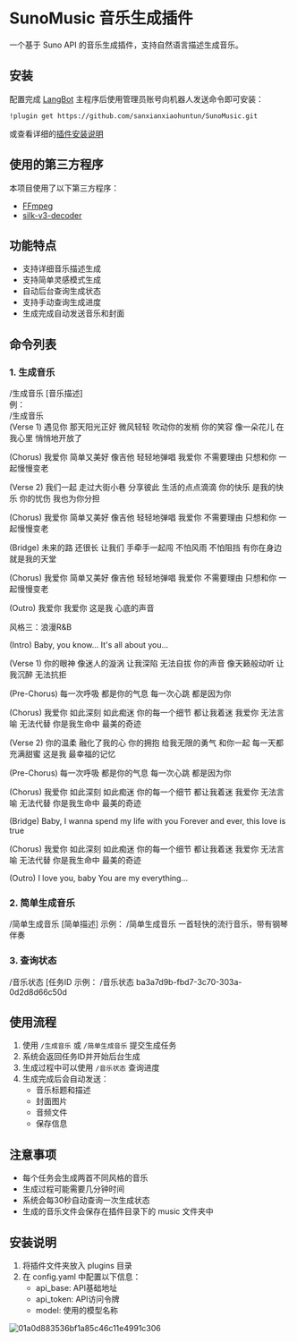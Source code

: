 # SunoMusic 音乐生成插件

<!--
## 插件开发者详阅

### 开始

此仓库是 LangBot 插件模板，您可以直接在 GitHub 仓库中点击右上角的 "Use this template" 以创建你的插件。  
接下来按照以下步骤修改模板代码：

#### 修改模板代码

- 修改此文档顶部插件名称信息
- 将此文档下方的`<插件发布仓库地址>`改为你的插件在 GitHub· 上的地址
- 补充下方的`使用`章节内容
- 修改`main.py`中的`@register`中的插件 名称、描述、版本、作者 等信息
- 修改`main.py`中的`MyPlugin`类名为你的插件类名
- 将插件所需依赖库写到`requirements.txt`中
- 根据[插件开发教程](https://docs.langbot.app/plugin/dev/tutor.html)编写插件代码
- 删除 README.md 中的注释内容


#### 发布插件

推荐将插件上传到 GitHub 代码仓库，以便用户通过下方方式安装。   
欢迎[提issue](https://github.com/RockChinQ/LangBot/issues/new?assignees=&labels=%E7%8B%AC%E7%AB%8B%E6%8F%92%E4%BB%B6&projects=&template=submit-plugin.yml&title=%5BPlugin%5D%3A+%E8%AF%B7%E6%B1%82%E7%99%BB%E8%AE%B0%E6%96%B0%E6%8F%92%E4%BB%B6)，将您的插件提交到[插件列表](https://github.com/stars/RockChinQ/lists/qchatgpt-%E6%8F%92%E4%BB%B6)

下方是给用户看的内容，按需修改
-->
一个基于 Suno API 的音乐生成插件，支持自然语言描述生成音乐。

## 安装

配置完成 [LangBot](https://github.com/RockChinQ/LangBot) 主程序后使用管理员账号向机器人发送命令即可安装：

```
!plugin get https://github.com/sanxianxiaohuntun/SunoMusic.git
```
或查看详细的[插件安装说明](https://docs.langbot.app/plugin/plugin-intro.html#%E6%8F%92%E4%BB%B6%E7%94%A8%E6%B3%95)

## 使用的第三方程序

本项目使用了以下第三方程序：

- [FFmpeg](https://github.com/FFmpeg/FFmpeg)
- [silk-v3-decoder](https://github.com/kn007/silk-v3-decoder)


## 功能特点

- 支持详细音乐描述生成
- 支持简单灵感模式生成
- 自动后台查询生成状态
- 支持手动查询生成进度
- 生成完成自动发送音乐和封面

## 命令列表

### 1. 生成音乐
/生成音乐 [音乐描述]<br>
例：<br>
/生成音乐 <br>
(Verse 1)
遇见你 那天阳光正好
微风轻轻 吹动你的发梢
你的笑容 像一朵花儿
在我心里 悄悄地开放了

(Chorus)
我爱你 简单又美好
像吉他 轻轻地弹唱
我爱你 不需要理由
只想和你 一起慢慢变老

(Verse 2)
我们一起 走过大街小巷
分享彼此 生活的点点滴滴
你的快乐 是我的快乐
你的忧伤 我也为你分担

(Chorus)
我爱你 简单又美好
像吉他 轻轻地弹唱
我爱你 不需要理由
只想和你 一起慢慢变老

(Bridge)
未来的路 还很长
让我们 手牵手一起闯
不怕风雨 不怕阻挡
有你在身边 就是我的天堂

(Chorus)
我爱你 简单又美好
像吉他 轻轻地弹唱
我爱你 不需要理由
只想和你 一起慢慢变老

(Outro)
我爱你 我爱你
这是我 心底的声音

风格三：浪漫R&B

(Intro)
Baby, you know...
It's all about you...

(Verse 1)
你的眼神 像迷人的漩涡
让我深陷 无法自拔
你的声音 像天籁般动听
让我沉醉 无法抗拒

(Pre-Chorus)
每一次呼吸 都是你的气息
每一次心跳 都是因为你

(Chorus)
我爱你 如此深刻 如此痴迷
你的每一个细节 都让我着迷
我爱你 无法言喻 无法代替
你是我生命中 最美的奇迹

(Verse 2)
你的温柔 融化了我的心
你的拥抱 给我无限的勇气
和你一起 每一天都充满甜蜜
这是我 最幸福的记忆

(Pre-Chorus)
每一次呼吸 都是你的气息
每一次心跳 都是因为你

(Chorus)
我爱你 如此深刻 如此痴迷
你的每一个细节 都让我着迷
我爱你 无法言喻 无法代替
你是我生命中 最美的奇迹

(Bridge)
Baby, I wanna spend my life with you
Forever and ever, this love is true

(Chorus)
我爱你 如此深刻 如此痴迷
你的每一个细节 都让我着迷
我爱你 无法言喻 无法代替
你是我生命中 最美的奇迹

(Outro)
I love you, baby
You are my everything...

### 2. 简单生成音乐
/简单生成音乐 [简单描述]
示例：
/简单生成音乐 一首轻快的流行音乐，带有钢琴伴奏

### 3. 查询状态
/音乐状态 [任务ID
示例：
/音乐状态 ba3a7d9b-fbd7-3c70-303a-0d2d8d66c50d

## 使用流程

1. 使用 `/生成音乐` 或 `/简单生成音乐` 提交生成任务
2. 系统会返回任务ID并开始后台生成
3. 生成过程中可以使用 `/音乐状态` 查询进度
4. 生成完成后会自动发送：
   - 音乐标题和描述
   - 封面图片
   - 音频文件
   - 保存信息

## 注意事项

- 每个任务会生成两首不同风格的音乐
- 生成过程可能需要几分钟时间
- 系统会每30秒自动查询一次生成状态
- 生成的音乐文件会保存在插件目录下的 music 文件夹中

## 安装说明

1. 将插件文件夹放入 plugins 目录
2. 在 config.yaml 中配置以下信息：
   - api_base: API基础地址
   - api_token: API访问令牌
   - model: 使用的模型名称

![01a0d883536bf1a85c46c11e4991c306](https://github.com/user-attachments/assets/b4ab836b-1920-4b8f-a5c4-1670a5753d33)


<!-- 插件开发者自行填写插件使用说明 -->

